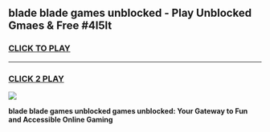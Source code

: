 
## blade blade games unblocked - Play Unblocked Gmaes & Free #4l5lt
<h3>
<a href="https://premium.freeplayer.one?title=blade_blade_games_unblocked&ref=01M">CLICK TO PLAY</a></h3>
<hr>

<h3>
<a href="https://premium.freeplayer.one?title=blade_blade_games_unblocked&ref=01M">CLICK 2 PLAY</a>
  
</h3>

<a href="https://premium.freeplayer.one?title=blade_blade_games_unblocked&ref=01M"><img src="https://clearcache.store/games.png"></a>


**blade blade games unblocked games unblocked: Your Gateway to Fun and Accessible Online Gaming**
